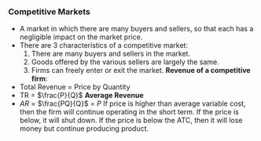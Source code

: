 ### Competitive Markets
- A market in which there are many buyers and sellers, so that each has a negligible impact on the market price.
- There are 3 characteristics of a competitive market:
	1. There are many buyers and sellers in the market.
	2. Goods offered by the various sellers are largely the same.
	3. Firms can freely enter or exit the market.
**Revenue of a competitive firm**:
- Total Revenue  = Price by Quantity
- TR = $\frac{P}{Q}$
**Average Revenue**
- $AR$ = $\frac{PQ}{Q}$ = $P$
If price is higher than average variable cost, then the firm will continue operating in the short term. If the price is below, it will shut down. If the price is below the ATC, then it will lose money but continue producing product.